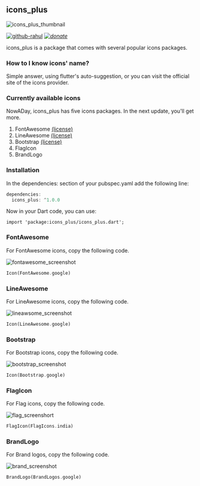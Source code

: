 ## icons_plus
![icons_plus_thumbnail](https://user-images.githubusercontent.com/82075108/160166166-d423fce5-1cf1-4032-954c-9c1805e5874a.svg)

[![github-rahul](https://user-images.githubusercontent.com/82075108/160167113-d49389cc-6455-4587-96a1-5e3358263ce0.svg)](https://www.github.com/imRahulChouhan) *[![donate](https://user-images.githubusercontent.com/82075108/160167116-d82b841d-2a18-4c3c-a7a5-ddda0b3bbca0.svg)](https://www.buymeacoffee.com/rahulchouhan)*

icons_plus is a package that comes with several popular icons packages.

### How to I know icons' name?

Simple answer, using flutter's auto-suggestion, or you can visit the official site of the icons provider.

### Currently available icons
NowADay, icons_plus has five icons packages. In the next update, you'll get more.
1. FontAwesome [(license)](/licenses/fontawesome_license)
2. LineAwesome [(license)](/licenses/lineawesome_license)
3. Bootstrap [(license)](/licenses/bootstrap_license)
4. FlagIcon
5. BrandLogo

### Installation

In the dependencies: section of your pubspec.yaml add the following line:

```dart
dependencies:
  icons_plus: ^1.0.0
```

Now in your Dart code, you can use:

```
import 'package:icons_plus/icons_plus.dart';
```

### FontAwesome

For FontAwesome icons, copy the following code.

![fontawesome_screenshot](https://user-images.githubusercontent.com/82075108/160167120-0569ffd6-e0cd-427f-8eca-ca19b80bc409.svg)

```dart
Icon(FontAwesome.google)
```

### LineAwesome

For LineAwesome icons, copy the following code. 

![lineawsome_screenshot](https://user-images.githubusercontent.com/82075108/160167002-ade62309-b5e7-4407-94d9-c13060f7a44b.svg)

```dart
Icon(LineAwesome.google)
```

### Bootstrap

For Bootstrap icons, copy the following code. 

![bootstrap_screenshot](https://user-images.githubusercontent.com/82075108/160166483-a50b81b0-b68c-48fc-a216-417481fc34a4.svg)

```dart
Icon(Bootstrap.google)
```

### FlagIcon

For Flag icons, copy the following code.

![flag_screenshort](https://user-images.githubusercontent.com/82075108/160167108-b60c4163-385b-4d69-8c6d-8ef0d1184b22.svg)

```dart
FlagIcon(FlagIcons.india)
```

### BrandLogo

For Brand logos, copy the following code.

![brand_screenshot](https://user-images.githubusercontent.com/82075108/160167123-f3c2a60b-1ff2-40f5-a523-785f11c448c4.svg)

```dart
BrandLogo(BrandLogos.google)
```